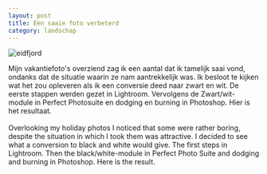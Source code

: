 ```yaml
---
layout: post
title: Een saaie foto verbeterd
category: landschap
---
```



![eidfjord]({{site.baseurl}}/images/eidfjord.jpg)


Mijn vakantiefoto's overziend zag ik een aantal dat ik tamelijk saai vond, ondanks dat de situatie waarin ze nam aantrekkelijk was. Ik besloot te kijken wat het zou opleveren als ik een conversie deed naar zwart en wit. De eerste stappen werden gezet in Lightroom. Vervolgens de Zwart/wit-module in Perfect Photosuite en dodging en burning in Photoshop. Hier is het resultaat.
<br><br>
Overlooking my holiday photos I noticed that some were rather boring, despite the situation in which I took them was attractive. I decided to see what a conversion to black and white would give. The first steps in Lightroom. Then the black/white-module in Perfect Photo Suite and dodging and burning in Photoshop. Here is the result.
